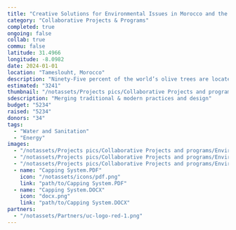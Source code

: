 ```yaml
---
title: "Creative Solutions for Environmental Issues in Morocco and the Mediterranean Region"
category: "Collaborative Projects & Programs"
completed: true
ongoing: false
collab: true
commu: false
latitude: 31.4966
longitude: -8.0982
date: 2024-01-01
location: "Tameslouht, Morocco"
description: "Ninety-Five percent of the world’s olive trees are located in the Mediterranean region. As a result, many municipalities suffer from finding a solution to the wastewater (OWW) produced by olive oil production. The Marrakech-Safi region has additional environmental challenges within the artisanal sector, particularly in Tameslouht. Due to its arid climate, wood is scarce, which forces potters to burn tires to power their kilns. When considering alternative designs for Tameslouht’s pottery sector it is important to consciously merge traditional with modern practice and design. The EnergyXchange case study was the cornerstone of the thesis and the starting point for the development of Tameslouht’s own waste-powered kiln project utilizing methane gas that uses OWW as a substrate for production and solid was  te for combustion."
estimated: "3241"
thumbnail: "/notassets/Projects pics/Collaborative Projects and programs/Environemtal Issues/pic1.webp"
sdescription: "Merging traditional & modern practices and design"
budget: "5234"
raised: "5234"
donors: "34"
tags:
  - "Water and Sanitation"
  - "Energy"
images:
  - "/notassets/Projects pics/Collaborative Projects and programs/Environemtal Issues/pic1.webp"
  - "/notassets/Projects pics/Collaborative Projects and programs/Environemtal Issues/pic2.webp"
  - "/notassets/Projects pics/Collaborative Projects and programs/Environemtal Issues/pic3.webp"documents:
  - name: "Capping System.PDF"
    icon: "/notassets/icons/pdf.png"
    link: "path/to/Capping System.PDF"
  - name: "Capping System.DOCX"
    icon: "docx.png"
    link: "path/to/Capping System.DOCX"
partners:
  - "/notassets/Partners/uc-logo-red-1.png"
---
```

